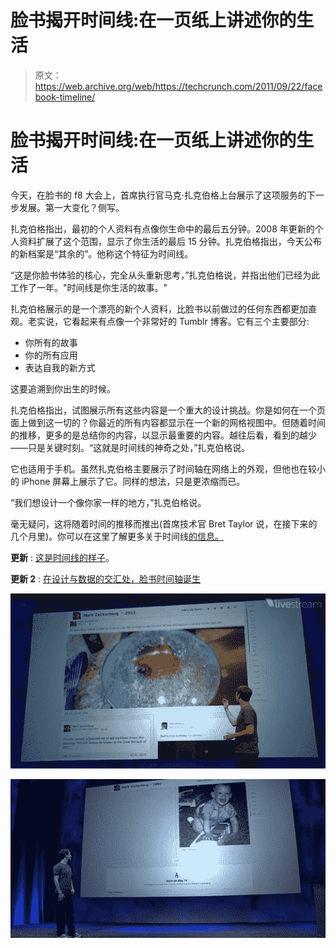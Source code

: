 # 脸书揭开时间线:在一页纸上讲述你的生活

> 原文：<https://web.archive.org/web/https://techcrunch.com/2011/09/22/facebook-timeline/>

# 脸书揭开时间线:在一页纸上讲述你的生活

今天，在脸书的 f8 大会上，首席执行官马克·扎克伯格上台展示了这项服务的下一步发展。第一大变化？侧写。

扎克伯格指出，最初的个人资料有点像你生命中的最后五分钟。2008 年更新的个人资料扩展了这个范围，显示了你生活的最后 15 分钟。扎克伯格指出，今天公布的新档案是“其余的”。他称这个特征为时间线。

“这是你脸书体验的核心，完全从头重新思考，”扎克伯格说，并指出他们已经为此工作了一年。"时间线是你生活的故事。"

扎克伯格展示的是一个漂亮的新个人资料，比脸书以前做过的任何东西都更加直观。老实说，它看起来有点像一个非常好的 Tumblr 博客。它有三个主要部分:

*   你所有的故事
*   你的所有应用
*   表达自我的新方式

这要追溯到你出生的时候。

扎克伯格指出，试图展示所有这些内容是一个重大的设计挑战。你是如何在一个页面上做到这一切的？你最近的所有内容都显示在一个新的网格视图中。但随着时间的推移，更多的是总结你的内容，以显示最重要的内容。越往后看，看到的越少——只是关键时刻。“这就是时间线的神奇之处，”扎克伯格说。

它也适用于手机。虽然扎克伯格主要展示了时间轴在网络上的外观，但他也在较小的 iPhone 屏幕上展示了它。同样的想法，只是更浓缩而已。

“我们想设计一个像你家一样的地方，”扎克伯格说。

毫无疑问，这将随着时间的推移而推出(首席技术官 Bret Taylor 说，在接下来的几个月里)。你可以在这里了解更多关于时间线[的信息。](https://web.archive.org/web/20230330002059/https://www.facebook.com/about/timeline)

**更新** : [这是时间线的样子](https://web.archive.org/web/20230330002059/https://techcrunch.com/2011/09/22/facebook-timeline-pictures/)。

**更新 2** : [在设计与数据的交汇处，脸书时间轴诞生](https://web.archive.org/web/20230330002059/https://techcrunch.com/2011/09/22/facebook-timeline-birth/)

![](img/fc342a447fb1979b29667733e685e110.png "Screen Shot 2011-09-22 at 10.33.15 AM")

![](img/089a563def7d4ed9bdfa1855043bb32c.png "Screen Shot 2011-09-22 at 10.33.35 AM")